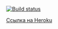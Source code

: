 [![Build status](https://ci.appveyor.com/api/projects/status/4c1n2fd9kh3oeqfh?svg=true)](https://ci.appveyor.com/project/Niksel00/ahj-http-1-frontend)

[Ссылка на Heroku](https://ahj-http-1.herokuapp.com/)
